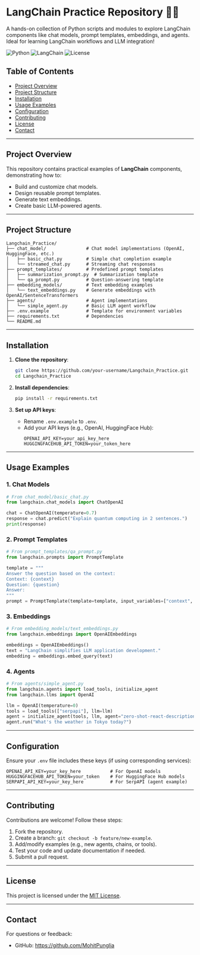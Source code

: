 # LangChain Practice Repository 🦜️🔗

A hands-on collection of Python scripts and modules to explore LangChain components like chat models, prompt templates, embeddings, and agents. Ideal for learning LangChain workflows and LLM integration!

![Python](https://img.shields.io/badge/Python-3.8%2B-blue)
![LangChain](https://img.shields.io/badge/LangChain-0.1.x-orange)
![License](https://img.shields.io/badge/license-MIT-green)

## Table of Contents
- [Project Overview](#project-overview)
- [Project Structure](#project-structure)
- [Installation](#installation)
- [Usage Examples](#usage-examples)
- [Configuration](#configuration)
- [Contributing](#contributing)
- [License](#license)
- [Contact](#contact)

---

## Project Overview
This repository contains practical examples of **LangChain** components, demonstrating how to:
- Build and customize chat models.
- Design reusable prompt templates.
- Generate text embeddings.
- Create basic LLM-powered agents.

---

## Project Structure
```
Langchain_Practice/
├── chat_model/               # Chat model implementations (OpenAI, HuggingFace, etc.)
│   ├── basic_chat.py         # Simple chat completion example
│   └── streamed_chat.py      # Streaming chat responses
├── prompt_templates/         # Predefined prompt templates
│   ├── summarization_prompt.py  # Summarization template
│   └── qa_prompt.py          # Question-answering template
├── embedding_models/         # Text embedding examples
│   └── text_embeddings.py    # Generate embeddings with OpenAI/SentenceTransformers
├── agents/                   # Agent implementations
│   └── simple_agent.py       # Basic LLM agent workflow
├── .env.example              # Template for environment variables
├── requirements.txt          # Dependencies
└── README.md
```

---

## Installation

1. **Clone the repository**:
   ```bash
   git clone https://github.com/your-username/Langchain_Practice.git
   cd Langchain_Practice
   ```

2. **Install dependencies**:
   ```bash
   pip install -r requirements.txt
   ```

3. **Set up API keys**:
   - Rename `.env.example` to `.env`.
   - Add your API keys (e.g., OpenAI, HuggingFace Hub):
     ```env
     OPENAI_API_KEY=your_api_key_here
     HUGGINGFACEHUB_API_TOKEN=your_token_here
     ```

---

## Usage Examples

### 1. Chat Models
```python
# From chat_model/basic_chat.py
from langchain.chat_models import ChatOpenAI

chat = ChatOpenAI(temperature=0.7)
response = chat.predict("Explain quantum computing in 2 sentences.")
print(response)
```

### 2. Prompt Templates
```python
# From prompt_templates/qa_prompt.py
from langchain.prompts import PromptTemplate

template = """
Answer the question based on the context:
Context: {context}
Question: {question}
Answer:
"""
prompt = PromptTemplate(template=template, input_variables=["context", "question"])
```

### 3. Embeddings
```python
# From embedding_models/text_embeddings.py
from langchain.embeddings import OpenAIEmbeddings

embeddings = OpenAIEmbeddings()
text = "LangChain simplifies LLM application development."
embedding = embeddings.embed_query(text)
```

### 4. Agents
```python
# From agents/simple_agent.py
from langchain.agents import load_tools, initialize_agent
from langchain.llms import OpenAI

llm = OpenAI(temperature=0)
tools = load_tools(["serpapi"], llm=llm)
agent = initialize_agent(tools, llm, agent="zero-shot-react-description", verbose=True)
agent.run("What's the weather in Tokyo today?")
```

---

## Configuration
Ensure your `.env` file includes these keys (if using corresponding services):
```env
OPENAI_API_KEY=your_key_here           # For OpenAI models
HUGGINGFACEHUB_API_TOKEN=your_token    # For HuggingFace Hub models
SERPAPI_API_KEY=your_key_here          # For SerpAPI (agent example)
```

---

## Contributing
Contributions are welcome! Follow these steps:
1. Fork the repository.
2. Create a branch: `git checkout -b feature/new-example`.
3. Add/modify examples (e.g., new agents, chains, or tools).
4. Test your code and update documentation if needed.
5. Submit a pull request.

---

## License
This project is licensed under the [MIT License](LICENSE).

---

## Contact
For questions or feedback:
- GitHub: https://github.com/MohitPunglia

